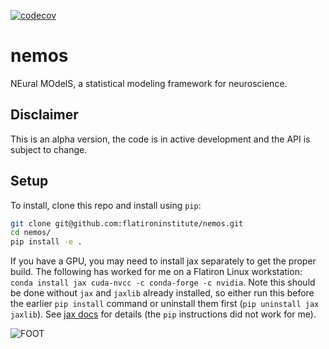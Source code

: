 [![codecov](https://codecov.io/gh/flatironinstitute/nemos/graph/badge.svg?token=vvtrcTFNeu)](https://codecov.io/gh/flatironinstitute/nemos)

# nemos
NEural MOdelS, a statistical modeling framework for neuroscience.

## Disclaimer
This is an alpha version, the code is in active development and the API is subject to change.

## Setup

To install, clone this repo and install using `pip`:

``` sh
git clone git@github.com:flatironinstitute/nemos.git
cd nemos/
pip install -e .
```

If you have a GPU, you may need to install jax separately to get the proper
build. The following has worked for me on a Flatiron Linux workstation: `conda
install jax cuda-nvcc -c conda-forge -c nvidia`. Note this should be done
without `jax` and `jaxlib` already installed, so either run this before the
earlier `pip install` command or uninstall them first (`pip uninstall jax
jaxlib`). See [jax docs](https://github.com/google/jax#conda-installation) for
details (the `pip` instructions did not work for me).

![FOOT](CCN-letterFoot.png)
